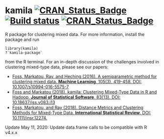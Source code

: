 
# kamila [![CRAN_Status_Badge](http://www.r-pkg.org/badges/version/kamila)](https://cran.r-project.org/package=kamila) [![Build status](https://ci.appveyor.com/api/projects/status/96ucgsr93ok90aux?svg=true)](https://ci.appveyor.com/project/ahfoss/kamila)  [![CRAN_Status_Badge](https://cranlogs.r-pkg.org/badges/grand-total/kamila)](https://cran.r-project.org/package=kamila)

R package for clustering mixed data. For more information, install the package and run

    library(kamila)
    ?`kamila-package`

from the R terminal. For an in-depth discussion of the challenges involved in clustering mixed-type data, please see our papers:
 * [Foss, Markatou, Ray, and Heching (2016). A semiparametric method for clustering mixed data. **Machine Learning**, 105(3), 419-458. DOI: 10.1007/s10994-016-5575-7](http://link.springer.com/article/10.1007/s10994-016-5575-7)
 * [Foss and Markatou (2018). kamila: Clustering Mixed-Type Data in R and Hadoop. **Journal of Statistical Software**, 83(13). DOI: 10.18637/jss.v083.i13](https://www.jstatsoft.org/article/view/v083i13)
 * [Foss, Markatou, and Ray (2018). Distance Metrics and Clustering Methods for Mixed-Type Data. **International Statistical Review**. DOI: 10.1111/insr.12274.](https://onlinelibrary.wiley.com/doi/abs/10.1111/insr.12274)

Update May 11, 2020: Update data.frame calls to be compatible with R v4.x.x
